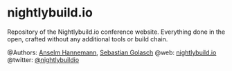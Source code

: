 nightlybuild.io
===============

Repository of the Nightlybuild.io conference website. Everything done in the open,
crafted without any additional tools or build chain.

@Authors: [Anselm Hannemann](http://helloanselm.com/), [Sebastian Golasch](http://asciidisco.com/)
@web: [nightlybuild.io](http://nightlybuild.io/)
@twitter: [@nightlybuildio](https://twitter.com/nightlybuildio)
